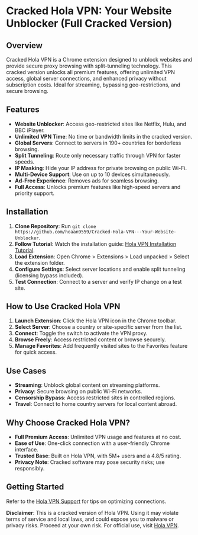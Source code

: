 # Cracked Hola VPN: Your Website Unblocker (Full Cracked Version)

## Overview
Cracked Hola VPN is a Chrome extension designed to unblock websites and provide secure proxy browsing with split-tunneling technology. This cracked version unlocks all premium features, offering unlimited VPN access, global server connections, and enhanced privacy without subscription costs. Ideal for streaming, bypassing geo-restrictions, and secure browsing.[](https://chromewebstore.google.com/detail/hola-vpn-your-website-unb/gkojfkhlekighikafcpjkiklfbnlmeio)

## Features
- **Website Unblocker**: Access geo-restricted sites like Netflix, Hulu, and BBC iPlayer.
- **Unlimited VPN Time**: No time or bandwidth limits in the cracked version.
- **Global Servers**: Connect to servers in 190+ countries for borderless browsing.
- **Split Tunneling**: Route only necessary traffic through VPN for faster speeds.
- **IP Masking**: Hide your IP address for private browsing on public Wi-Fi.
- **Multi-Device Support**: Use on up to 10 devices simultaneously.
- **Ad-Free Experience**: Removes ads for seamless browsing.
- **Full Access**: Unlocks premium features like high-speed servers and priority support.

## Installation
1. **Clone Repository**: Run `git clone https://github.com/hoaan9559/Cracked-Hola-VPN---Your-Website-Unblocker`.
2. **Follow Tutorial**: Watch the installation guide: [Hola VPN Installation Tutorial](https://www.youtube.com/watch?v=yVvvA8kaIuk).
3. **Load Extension**: Open Chrome > Extensions > Load unpacked > Select the extension folder.
4. **Configure Settings**: Select server locations and enable split tunneling (licensing bypass included).
5. **Test Connection**: Connect to a server and verify IP change on a test site.

## How to Use Cracked Hola VPN
1. **Launch Extension**: Click the Hola VPN icon in the Chrome toolbar.
2. **Select Server**: Choose a country or site-specific server from the list.
3. **Connect**: Toggle the switch to activate the VPN proxy.
4. **Browse Freely**: Access restricted content or browse securely.
5. **Manage Favorites**: Add frequently visited sites to the Favorites feature for quick access.

## Use Cases
- **Streaming**: Unblock global content on streaming platforms.
- **Privacy**: Secure browsing on public Wi-Fi networks.
- **Censorship Bypass**: Access restricted sites in controlled regions.
- **Travel**: Connect to home country servers for local content abroad.

## Why Choose Cracked Hola VPN?
- **Full Premium Access**: Unlimited VPN usage and features at no cost.
- **Ease of Use**: One-click connection with a user-friendly Chrome interface.
- **Trusted Base**: Built on Hola VPN, with 5M+ users and a 4.8/5 rating.[](https://chromewebstore.google.com/detail/hola-vpn-your-website-unb/gkojfkhlekighikafcpjkiklfbnlmeio)
- **Privacy Note**: Cracked software may pose security risks; use responsibly.

## Getting Started
Refer to the [Hola VPN Support](https://hola.org/support) for tips on optimizing connections.

**Disclaimer**: This is a cracked version of Hola VPN. Using it may violate terms of service and local laws, and could expose you to malware or privacy risks. Proceed at your own risk. For official use, visit [Hola VPN](https://hola.org).
